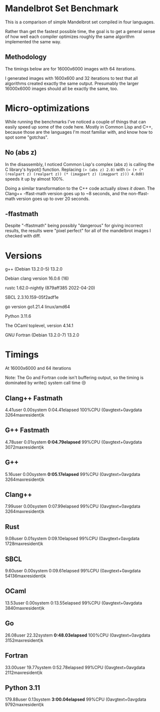 # Mandelbrot Set Benchmark

This is a comparison of simple Mandelbrot set compiled in four languages.

Rather than get the fastest possible time, the goal is to get a general sense
of how well each compiler optimizes roughly the same algorithm implemented
the same way.

## Methodology
The timings below are for 16000x6000 images with 64 iterations.

I generated images with 1600x600 and 32 iterations to test that all algorithms
created exactly the same output.   Presumably the larger 16000x6000 images
should all be exactly the same, too.

# Micro-optimizations
While running the benchmarks I've noticed a couple of things that can easily
speed up some of the code here.  Mostly in Common Lisp and C++, because those
are the languages I'm most familiar with, and know how to spot some "gotchas".

## No (abs z)
In the disassembly, I noticed Common Lisp's complex (abs z) is calling the
 C library's hypot() function. Replacing `(> (abs z) 2.0)` with
`(> (+ (* (realpart z) (realpart z)) (* (imagpart z) (imagpart z))) 4.0d0)`
speeds it up by almost 100%.

Doing a similar transformation to the C++ code actually *slows it down*.
The Clang++ -ffast-math version goes up to ~8 seconds, and the non-ffast-math
version goes up to over 20 seconds.

## -ffastmath
Despite "-ffastmath" being possibly "dangerous" for giving incorrect results,
the results were "pixel perfect" for all of the mandelbrot images I
checked with diff.

# Versions

g++ (Debian 13.2.0-5) 13.2.0

Debian clang version 16.0.6 (16)

rustc 1.62.0-nightly (879aff385 2022-04-20)

SBCL 2.3.10.159-05f2adf1e

go version go1.21.4 linux/amd64

Python 3.11.6

The OCaml toplevel, version 4.14.1

GNU Fortran (Debian 13.2.0-7) 13.2.0

# Timings
At 16000x6000 and 64 iterations

Note: The Go and Fortran code isn't buffering output, so the timing is dominated by
write() system call time 😒

## Clang++ Fastmath
4.41user 0.00system 0:04.41elapsed 100%CPU (0avgtext+0avgdata 3264maxresident)k

## G++ Fastmath
4.78user 0.01system **0:04.79elapsed** 99%CPU (0avgtext+0avgdata 3072maxresident)k

## G++
5.16user 0.00system **0:05.17elapsed** 99%CPU (0avgtext+0avgdata 3264maxresident)k

## Clang++
7.99user 0.00system 0:07.99elapsed 99%CPU (0avgtext+0avgdata 3264maxresident)k

## Rust
9.08user 0.01system 0:09.10elapsed 99%CPU (0avgtext+0avgdata 1728maxresident)k

## SBCL
9.60user 0.00system 0:09.61elapsed 99%CPU (0avgtext+0avgdata 54136maxresident)k

## OCaml
13.53user 0.00system 0:13.55elapsed 99%CPU (0avgtext+0avgdata 3840maxresident)k

## Go
26.08user 22.32system **0:48.03elapsed** 100%CPU (0avgtext+0avgdata 3152maxresident)k

## Fortran
33.00user 19.77system 0:52.78elapsed 99%CPU (0avgtext+0avgdata 2112maxresident)k

## Python 3.11
179.88user 0.13system **3:00.04elapsed** 99%CPU (0avgtext+0avgdata 9792maxresident)k
